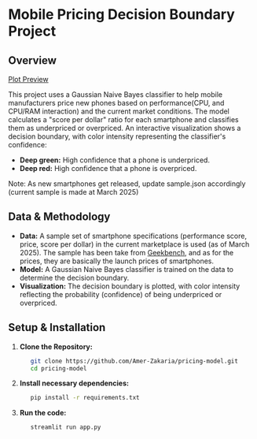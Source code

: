 # Mobile Pricing Decision Boundary Project

## Overview
[Plot Preview](https://smartphone-pricing.streamlit.app) 

This project uses a Gaussian Naive Bayes classifier to help mobile manufacturers price new phones based on performance(CPU, and CPU/RAM interaction) and the current market conditions. The model calculates a "score per dollar" ratio for each smartphone and classifies them as underpriced or overpriced. An interactive visualization shows a decision boundary, with color intensity representing the classifier's confidence:

- **Deep green:** High confidence that a phone is underpriced.
- **Deep red:** High confidence that a phone is overpriced.

Note: As new smartphones get released, update sample.json accordingly (current sample is made at March 2025)

## Data & Methodology

- **Data:** A sample set of smartphone specifications (performance score, price, score per dollar) in the current marketplace is used (as of March 2025). The sample has been take from [Geekbench](https://browser.geekbench.com/mobile-benchmarks), and as for the prices, they are basically the launch prices of smartphones.
- **Model:** A Gaussian Naive Bayes classifier is trained on the data to determine the decision boundary.
- **Visualization:** The decision boundary is plotted, with color intensity reflecting the probability (confidence) of being underpriced or overpriced.

## Setup & Installation

1. **Clone the Repository:**

   ```bash
      git clone https://github.com/Amer-Zakaria/pricing-model.git
      cd pricing-model
   ```

2. **Install necessary dependencies:**

   ```bash
      pip install -r requirements.txt
   ```

3. **Run the code:**
   ```bash
      streamlit run app.py
   ```
